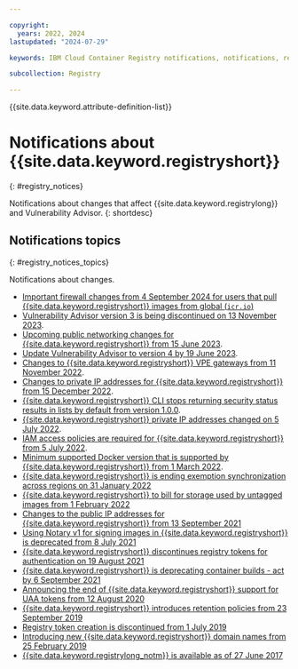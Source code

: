 ```yaml
---

copyright:
  years: 2022, 2024
lastupdated: "2024-07-29"

keywords: IBM Cloud Container Registry notifications, notifications, registry, changes, iam

subcollection: Registry

---
```


{{site.data.keyword.attribute-definition-list}}

# Notifications about {{site.data.keyword.registryshort}}
{: #registry_notices}

Notifications about changes that affect {{site.data.keyword.registrylong}} and Vulnerability Advisor.
{: shortdesc}

## Notifications topics
{: #registry_notices_topics}

Notifications about changes.
- [Important firewall changes from 4 September 2024 for users that pull {{site.data.keyword.registryshort}} images from global (`icr.io`)](/docs/Registry?topic=Registry-registry_notices_firewall)
- [Vulnerability Advisor version 3 is being discontinued on 13 November 2023](/docs/Registry?topic=Registry-registry_notices_va_v3).
- [Upcoming public networking changes for {{site.data.keyword.registryshort}} from 15 June 2023](/docs/Registry?topic=Registry-registry_notices_wildcard_domains).
- [Update Vulnerability Advisor to version 4 by 19 June 2023](/docs/Registry?topic=Registry-registry_notices_va_v4).
- [Changes to {{site.data.keyword.registryshort}} VPE gateways from 11 November 2022](/docs/Registry?topic=Registry-registry_notices_vpe).
- [Changes to private IP addresses for {{site.data.keyword.registryshort}} from 15 December 2022](/docs/Registry?topic=Registry-registry_notices_ip_address).
- [{{site.data.keyword.registryshort}} CLI stops returning security status results in lists by default from version 1.0.0](/docs/Registry?topic=Registry-registry_notices_lists).
- [{{site.data.keyword.registryshort}} private IP addresses changed on 5 July 2022](/docs/Registry?topic=Registry-registry_notices_iam_private_network).
- [IAM access policies are required for {{site.data.keyword.registryshort}} from 5 July 2022](/docs/Registry?topic=Registry-registry_notices_iam_policy).
- [Minimum supported Docker version that is supported by {{site.data.keyword.registryshort}} from 1 March 2022](/docs/Registry?topic=Registry-registry_notices_docker).
- [{{site.data.keyword.registryshort}} is ending exemption synchronization across regions on 31 January 2022](/docs/Registry?topic=Registry-registry_notices_exemptions)
- [{{site.data.keyword.registryshort}} to bill for storage used by untagged images from 1 February 2022](/docs/Registry?topic=Registry-registry_notices_billing)
- [Changes to the public IP addresses for {{site.data.keyword.registryshort}} from 13 September 2021](/docs/Registry?topic=Registry-registry_notices_public_ip_address)
- [Using Notary v1 for signing images in {{site.data.keyword.registryshort}} is deprecated from 8 July 2021](/docs/Registry?topic=Registry-registry_notices_notaryv1)
- [{{site.data.keyword.registryshort}} discontinues registry tokens for authentication on 19 August 2021](/docs/Registry?topic=Registry-registry_notices_token_auth)
- [{{site.data.keyword.registryshort}} is deprecating container builds - act by 6 September 2021](/docs/Registry?topic=Registry-registry_notices_container_builds)
- [Announcing the end of {{site.data.keyword.registryshort}} support for UAA tokens from 12 August 2020](/docs/Registry?topic=Registry-registry_notices_uaa_token)
- [{{site.data.keyword.registryshort}} introduces retention policies from 23 September 2019](/docs/Registry?topic=Registry-registry_notices_retention)
- [Registry token creation is discontinued from 1 July 2019](/docs/Registry?topic=Registry-registry_notices_token)
- [Introducing new {{site.data.keyword.registryshort}} domain names from 25 February 2019](/docs/Registry?topic=Registry-registry_notices_domain_names)
- [{{site.data.keyword.registrylong_notm}} is available as of 27 June 2017](/docs/Registry?topic=Registry-registry_notices_ibcr)
